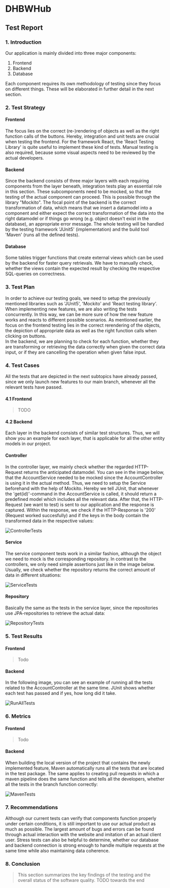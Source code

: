 # DHBWHub
## Test Report

### 1. Introduction
Our application is mainly divided into three major components:
1.  Frontend
2.  Backend
3.  Database  

Each component requires its own methodology of testing since they focus on different things. These will be elaborated in further detail in the next section.

### 2. Test Strategy
#### Frontend
The focus lies on the correct (re-)rendering of objects as well as the right function calls of the buttons. Hereby, integration and unit tests are crucial when testing the frontend. For the framework React, the 'React Testing Library' is quite useful to implement these kind of tests. Manual testing is also required, because some visual aspects need to be reviewed by the actual developers.
#### Backend
Since the backend consists of three major layers with each requiring components from the layer beneath, integration tests play an essential role in this section. These subcomponents need to be mocked, so that the testing of the actual component can proceed. This is possible through the library "Mockito". The focal point of the backend is the correct transformation of data, which means that we insert a datamodel into a component and either expect the correct transformation of the data into the right datamodel or if things go wrong (e.g. object doesn't exist in the database), an appropriate error message. The whole testing will be handled by the testing framework 'JUnit5' (implementation) and the build tool 'Maven' (runs all the defined tests).
#### Database
Some tables trigger functions that create external views which can be used by the backend for faster query retrievals. We have to manually check, whether the views contain the expected result by checking the respective SQL-queries on correctness.

### 3. Test Plan
In order to achieve our testing goals, we need to setup the previously mentioned libraries such as 'JUnit5', 'Mockito' and 'React testing library'. When implementing new features, we are also writing the tests concurrently. In this way, we can be more sure of how the new feature works and reacts to different possible scenarios.
As mentioned earlier, the focus on the frontend testing lies in the correct rerendering of the objects, the depiction of appropriate data as well as the right function calls when clicking on buttons.  
In the backend, we are planning to check for each function, whether they are transforming or retrieving the data correctly when given the correct data input, or if they are cancelling the operation when given false input.

### 4. Test Cases
All the tests that are depicted in the next subtopics have already passed, since we only launch new features to our main branch, whenever all the relevant tests have passed.
#### 4.1 Frontend
> TODO
#### 4.2 Backend
Each layer in the backend consists of similar test structures. Thus, we will show you an example for each layer, that is applicable for all the other entity models in our project.
#### Controller
In the controller layer, we mainly check whether the regarded HTTP-Request returns the anticipated datamodel. You can see in the image below, that the AccountService needed to be mocked since the AccountController is using it in the actual method. Thus, we need to setup the Service beforehand with the help of Mockito. Hereby we tell JUnit, that whenever the 'get(id)'-command in the AccountService is called, it should return a predefined model which includes all the relevant data. After that, the HTTP-Request (we want to test) is sent to our application and the response is captured. Within the response, we check if the HTTP-Response is '200' (Request worked succesfully) and if the keys in the body contain the transformed data in the respective values:
  
![ControllerTests](https://github.com/SE-TINF22B6/DHBWhub/assets/122597204/5a399852-b154-4c17-ba18-aaf34ae8af90)

#### Service
The service component tests work in a similar fashion, although the object we need to mock is the corresponding repository. In contrast to the controllers, we only need simple assertions just like in the image below. Usually, we check whether the repository returns the correct amount of data in different situations:  
  
![ServiceTests](https://github.com/SE-TINF22B6/DHBWhub/assets/122597204/1c4f06c4-1a43-4d38-899a-b39cd81bdbf0)

#### Repository
Basically the same as the tests in the service layer, since the repositories use JPA-repositories to retrieve the actual data:

![RepositoryTests](https://github.com/SE-TINF22B6/DHBWhub/assets/122597204/f772b6e8-097e-4d29-b287-ed3b7b314ac1)

### 5. Test Results 
#### Frontend
> Todo

#### Backend
In the following image, you can see an example of running all the tests related to the AccountController at the same time. JUnit shows whether each test has passed and if yes, how long did it take.  
  
![RunAllTests](https://github.com/SE-TINF22B6/DHBWhub/assets/122597204/da3354e6-5230-4d76-999c-a9a6b4865480)

### 6. Metrics
#### Frontend
> Todo
#### Backend
When building the local version of the project that contains the newly implemented feature, Maven automatically runs all the tests that are located in the test package. The same applies to creating pull requests in which a maven pipeline does the same function and tells all the developers, whether all the tests in the branch function correctly:

![MavenTests](https://github.com/SE-TINF22B6/DHBWhub/assets/122597204/8881e710-c85c-476c-9e10-7d36316b3a55)
  
### 7. Recommendations
Although our current tests can verify that components function properly under certain conditions, it is still important to use our actual product as much as possible. The largest amount of bugs and errors can be found through actual interaction with the website and imitation of an actual client user. Stress tests can also be helpful to determine, whether our database and backend connection is strong enough to handle multiple requests at the same time while also maintaining data coherence.  
### 8. Conclusion
> This section summarizes the key findings of the testing and the overall status of the software quality.
> TODO towards the end
